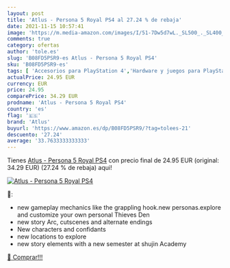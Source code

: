 ```yaml
---
layout: post
title: 'Atlus - Persona 5 Royal PS4 al 27.24 % de rebaja'
date: 2021-11-15 10:57:41
image: 'https://m.media-amazon.com/images/I/51-7Dw5d7wL._SL500_._SL400_.jpg'
comments: true
category: ofertas
author: 'tole.es'
slug: 'B08FD5PSR9-es Atlus - Persona 5 Royal PS4'
sku: 'B08FD5PSR9-es'
tags: [ 'Accesorios para PlayStation 4','Hardware y juegos para PlayStation 4','Videojuegos','atlus','ps4', ]
actualPrice: 24.95 EUR
currency: EUR
price: 24.95
comparePrice: 34.29 EUR
prodname: 'Atlus - Persona 5 Royal PS4'
country: 'es'
flag: '🇪🇸'
brand: 'Atlus'
buyurl: 'https://www.amazon.es/dp/B08FD5PSR9/?tag=tolees-21'
descuento: '27.24'
average: '33.7633333333333'
---
```


Tienes [Atlus - Persona 5 Royal PS4](https://www.amazon.es/dp/B08FD5PSR9/?tag=tolees-21) con precio final de  24.95 EUR (original: 34.29 EUR) (27.24 %  de rebaja) aqui!

[![Atlus - Persona 5 Royal PS4](https://m.media-amazon.com/images/I/51-7Dw5d7wL._SL500_._SL400_.jpg)](https://www.amazon.es/dp/B08FD5PSR9/?tag=tolees-21)

🔎:

- new gameplay mechanics like the grappling hook.new personas.explore and customize your own personal Thieves Den
- new story Arc, cutscenes and alternate endings
- New characters and confidants
- new locations to explore
- new story elements with a new semester at shujin Academy

[🛒 Comprar!!!](https://www.amazon.es/dp/B08FD5PSR9/?tag=tolees-21)

